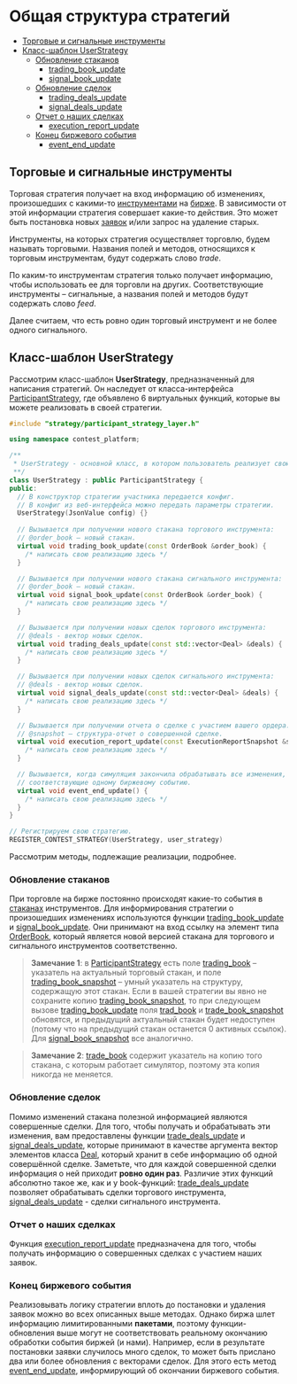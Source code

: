 # Общая структура стратегий

* [Торговые и сигнальные инструменты](#trade_and_feed_instruments)
* [Класс-шаблон UserStrategy](#user_strategy)
    * [Обновление стаканов](#book_update)
      * [trading_book_update](#book_update)
      * [signal_book_update](#book_update)
    * [Обновление сделок](#deals_update)
      * [trading_deals_update](#deals_update)
      * [signal_deals_update](#deals_update)
    * [Отчет о наших сделках](#execution_report)
      * [execution_report_update](#execution_report)
    * [Конец биржевого события](#event_end)
      * [event_end_update](#event_end)

<a name = "trade_and_feed_instruments"></a>
## Торговые и сигнальные инструменты
Торговая стратегия получает на вход информацию об изменениях, произошедших с какими-то [инструментами](../glossary.md#instrument) на [бирже](../glossary.md#exchange). В зависимости от этой информации стратегия совершает какие-то действия. Это может быть постановка новых [заявок](../glossary.md#order) и/или запрос на удаление старых. 

Инструменты, на которых стратегия осуществляет торговлю, будем называть торговыми. Названия полей и методов, относящихся к торговым инструментам, будут содержать слово *trade*. 

По каким-то инструментам стратегия только получает информацию, чтобы использовать ее для торговли на других. Соответствующие инструменты – сигнальные, а названия полей и методов будут содержать слово *feed*.

Далее считаем, что есть ровно один торговый инструмент и не более одного сигнального.

<a name = "user_strategy"></a>
## Класс-шаблон UserStrategy
Рассмотрим класс-шаблон **UserStrategy**, предназначенный для написания стратегий. Он наследует от класса-интерфейса [ParticipantStrategy](../../api/ParticipantStrategy.md), где объявлено 6 виртуальных функций, которые вы можете реализовать в своей стратегии.

```cpp
#include "strategy/participant_strategy_layer.h"

using namespace contest_platform;

/** 
 * UserStrategy - основной класс, в котором пользователь реализует свою стратегию.
 **/
class UserStrategy : public ParticipantStrategy {
public:
  // В конструктор стратегии участника передается конфиг.
  // В конфиг из веб-интерфейса можно передать параметры стратегии.
  UserStrategy(JsonValue config) {}
    
  // Вызывается при получении нового стакана торгового инструмента:
  // @order_book – новый стакан.
  virtual void trading_book_update(const OrderBook &order_book) {
    /* написать свою реализацию здесь */
  }

  // Вызывается при получении нового стакана сигнального инструмента:
  // @order_book – новый стакан.
  virtual void signal_book_update(const OrderBook &order_book) {
    /* написать свою реализацию здесь */
  }

  // Вызывается при получении новых сделок торгового инструмента:
  // @deals - вектор новых сделок.
  virtual void trading_deals_update(const std::vector<Deal> &deals) {
    /* написать свою реализацию здесь */
  }

  // Вызывается при получении новых сделок сигнального инструмента:
  // @deals - вектор новых сделок.
  virtual void signal_deals_update(const std::vector<Deal> &deals) {
    /* написать свою реализацию здесь */
  }

  // Вызывается при получении отчета о сделке с участием вашего ордера:
  // @snapshot – структура-отчет о совершенной сделке.
  virtual void execution_report_update(const ExecutionReportSnapshot &snapshot) {
    /* написать свою реализацию здесь */
  }

  // Вызывается, когда симуляция закончила обрабатывать все изменения,
  // соответствующие одному биржевому событию.
  virtual void event_end_update() {
    /* написать свою реализацию здесь */
  }
}

// Регистрируем свою стратегию.
REGISTER_CONTEST_STRATEGY(UserStrategy, user_strategy)
```

Рассмотрим методы, подлежащие реализации, подробнее.

<a name="book_update"></a>
### Обновление стаканов
При торговле на бирже постоянно происходят какие-то события в [стаканах](../glossary.md#order_book) инструментов. Для информирования стратегии о произошедших изменениях используются функции [trading_book_update](../../api/ParticipantStrategy.md#trading_book_update) и [signal_book_update](../../api/ParticipantStrategy.md#signal_book_update). Они принимают на вход ссылку на элемент типа [OrderBook](../../api/OrderBook.md), который является новой версией стакана для торгового и сигнального инструментов соответственно.

>**Замечание 1**: в [ParticipantStrategy](../../api/ParticipantStrategy.md) есть поле [trading_book](../../api/ParticipantStrategy.md#trading_book) – указатель на актуальный торговый стакан, и поле [trading_book_snapshot](../../api/ParticipantStrategy.md#trading_book_snapshot) – умный указатель на структуру, содержащую этот стакан. Если в вашей стратегии вы явно не сохраните копию [trading_book_snapshot](../../api/ParticipantStrategy.md#trading_book_snapshot), то при следующем вызове [trading_book_update](../../api/ParticipantStrategy.md#trade_book_update) поля [trad_book](../../api/ParticipantStrategy.md#trade_book) и [trade_book_snapshot](../../api/ParticipantStrategy.md#trade_book_snapshot) обновятся, и предыдущий актуальный стакан будет недоступен (потому что на предыдущий стакан останется 0 активных ссылок). Для [signal_book_snapshot](../../api/ParticipantStrategy.md#signal_book_snapshot) все аналогично.

>**Замечание 2**: [trade_book](../../api/ParticipantStrategy.md#trade_book) содержит указатель на копию того стакана, с которым работает симулятор, поэтому эта копия никогда не меняется.

<a name="deals_update"></a>
### Обновление сделок
Помимо изменений стакана полезной информацией являются совершенные сделки. Для того, чтобы получать и обрабатывать эти изменения, вам предоставлены функции [trade_deals_update](../../api/ParticipantStrategy.md#trade_deals_update) и [signal_deals_update](../../api/ParticipantStrategy.md#signal_deals_update), которые принимают в качестве аргумента вектор элементов класса [Deal](../../api/Deal.md), который хранит в себе информацию об одной совершённой сделке. Заметьте, что для каждой совершенной сделки информация о ней приходит **ровно один раз**. Различие этих функций абсолютно такое же, как и у book-функций: [trade_deals_update](../../api/ParticipantStrategy.md#trade_deals_update) позволяет обрабатывать сделки торгового инструмента, [signal_deals_update](../../api/ParticipantStrategy.md#signal_deals_update) - сделки сигнального инструмента.

<a name="execution_report"></a>
### Отчет о наших сделках
Функция [execution_report_update](../../api/ParticipantStrategy.md#execution_report_update) предназначена для того, чтобы получать информацию о совершенных сделках с участием наших заявок.

<a name="event_end"></a>
### Конец биржевого события
Реализовывать логику стратегии вплоть до постановки и удаления заявок можно во всех описанных выше методах. Однако биржа шлет информацию лимитированными **пакетами**, поэтому функции-обновления выше могут не соответствовать реальному окончанию обработки события биржей (и нами). Например, если в результате постановки заявки случилось много сделок, то может быть прислано два или более обновления с векторами сделок. Для этого есть метод [event_end_update](../../api/ParticipantStrategy.md#event_end_update), информирующий об окончании биржевого события.


